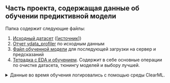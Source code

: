 ## Часть проекта, содержащая данные об обучении предиктивной модели

Папка содержит следующие файлы:
1. [Исходный датасет](https://github.com/adtsvetkov/menstrual_cycle_calendar/blob/main/ML/menstrual_cycle_data.csv) ([[источник](https://epublications.marquette.edu/data_nfp/7/)])
2. [Отчет ydata_profiler](https://github.com/adtsvetkov/menstrual_cycle_calendar/blob/main/ML/data_profiler_report.html) по исходным данным
3. [Файл обученной модели](https://github.com/adtsvetkov/menstrual_cycle_calendar/blob/main/ML/best_model.pkl) для последующей загрузки на сервер и предсказаний
4. [Тетрадка с EDA и обучением](https://github.com/adtsvetkov/menstrual_cycle_calendar/blob/main/ML/team_project_ML.ipynb). Содержит в себе основные операции по очистке датасета, тюнингу моделей и выбору лучшей.

<details><summary> Данные во время обучения логировались с помощью среды ClearML. </summary>

В конфигурации задачи содержится информация о параметрах обучения модели.
<img width="989" alt="image" src="https://github.com/user-attachments/assets/1684f217-dcb2-40ee-b4e4-e17fe74c4ce8" />

Во вкладке "info" содержится информация о запуске эксперимента.

![image](https://github.com/user-attachments/assets/a8def546-769d-469e-8a17-229b5675c49b)

С помощью артефактов были сохранены файлы лучших моделей.
<img width="989" alt="image" src="https://github.com/user-attachments/assets/f2c62eea-ff4f-4cb5-aa99-5edc89feb69e" />

Во вкладке "scalars" сохранена информация об изменении скалярных метрик в зависимости от времени / номера триала. Например, ниже можно видеть изменение метрики MSE при подборе параметров с помощью optuna. Также ClearML самостоятельно ставит графики задействованных ресурсов от времени.
![image](https://github.com/user-attachments/assets/64eff1af-45f2-4b3b-b6a4-798bbd921495)

Во вкладке "plots" содержатся все графики, построенные по ходу выполнения работы.
![image](https://github.com/user-attachments/assets/efe52458-58bb-4a22-bbcc-ac226aec0ab2)

По ходу разработки решения были сохранены различные версии датасета: до предобработки и после.

![image](https://github.com/user-attachments/assets/2da5b4d2-9a84-4e36-971d-d0c571d9021a)

</details>
